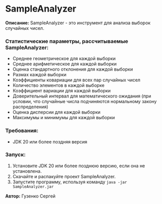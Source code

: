 # SampleAnalyzer

**Описание:**
SampleAnalyzer - это инструмент для анализа выборок случайных чисел.

###  **Статистические параметры, рассчитываемые SampleAnalyzer:**
- Среднее геометрическое для каждой выборки
- Среднее арифметическое для каждой выборки
- Оценка стандартного отклонения для каждой выборки
- Размах каждой выборки
- Коэффициенты ковариации для всех пар случайных чисел
- Количество элементов в каждой выборке
- Коэффициент вариации для каждой выборки
- Доверительный интервал для математического ожидания (при условии, что случайные числа подчиняются нормальному закону распределения)
- Оценка дисперсии для каждой выборки
- Максимумы и минимумы для каждой выборки

### **Требования:**
- JDK 20 или более поздняя версия

### **Запуск:**
1. Установите JDK 20 или более позднюю версию, если она не установлена.
2. Скачайте и распакуйте проект SampleAnalyzer.
3. Запустите программу, используя команду `java -jar SampleAnalyzer.jar`

**Автор:**
Гузенко Сергей